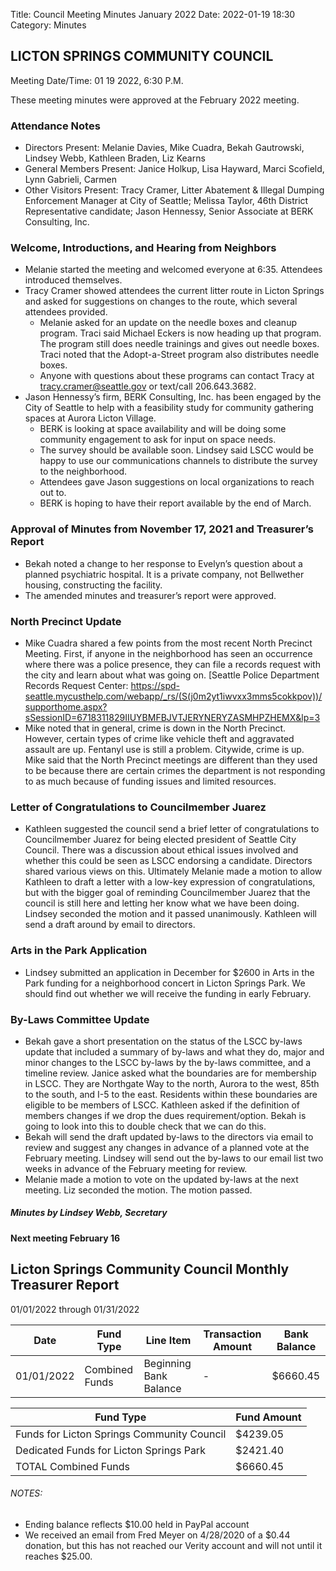 Title: Council Meeting Minutes January 2022
Date: 2022-01-19 18:30
Category: Minutes

## LICTON SPRINGS COMMUNITY COUNCIL

Meeting Date/Time: 01 19 2022, 6:30 P.M.

These meeting minutes were approved at the February 2022 meeting.

### Attendance Notes

- Directors Present: Melanie Davies, Mike Cuadra, Bekah Gautrowski, Lindsey Webb, Kathleen Braden, Liz Kearns
- General Members Present: Janice Holkup, Lisa Hayward, Marci Scofield, Lynn Gabrieli, Carmen
- Other Visitors Present: Tracy Cramer, Litter Abatement & Illegal Dumping Enforcement Manager at City of Seattle; Melissa Taylor, 46th District Representative candidate; Jason Hennessy, Senior Associate at BERK Consulting, Inc.

### Welcome, Introductions, and Hearing from Neighbors

- Melanie started the meeting and welcomed everyone at 6:35. Attendees introduced themselves.
- Tracy Cramer showed attendees the current litter route in Licton Springs and asked for suggestions on changes to the route, which several attendees provided. 
    - Melanie asked for an update on the needle boxes and cleanup program. Traci said Michael Eckers is now heading up that program. The program still does needle trainings and gives out needle boxes. Traci noted that the Adopt-a-Street program also distributes needle boxes. 
    - Anyone with questions about these programs can contact Tracy at tracy.cramer@seattle.gov or text/call 206.643.3682.
- Jason Hennessy’s firm, BERK Consulting, Inc. has been engaged by the City of Seattle to help with a feasibility study for community gathering spaces at Aurora Licton Village. 
    - BERK is looking at space availability and will be doing some community engagement to ask for input on space needs. 
    - The survey should be available soon. Lindsey said LSCC would be happy to use our communications channels to distribute the survey to the neighborhood. 
    - Attendees gave Jason suggestions on local organizations to reach out to.
    - BERK is hoping to have their report available by the end of March.

### Approval of Minutes from November 17, 2021 and Treasurer’s Report

- Bekah noted a change to her response to Evelyn’s question about a planned psychiatric hospital. It is a private company, not Bellwether housing, constructing the facility. 
- The amended minutes and treasurer’s report were approved.

### North Precinct Update

- Mike Cuadra shared a few points from the most recent North Precinct Meeting. First, if anyone in the neighborhood has seen an occurrence where there was a police presence, they can file a records request with the city and learn about what was going on. [Seattle Police Department Records Request Center: https://spd-seattle.mycusthelp.com/webapp/_rs/(S(j0m2yt1iwvxx3mms5cokkpov))/supporthome.aspx?sSessionID=6718311829IIUYBMFBJVTJERYNERYZASMHPZHEMX&lp=3 
- Mike noted that in general, crime is down in the North Precinct. However, certain types of crime like vehicle theft and aggravated assault are up. Fentanyl use is still a problem. Citywide, crime is up. Mike said that the North Precinct meetings are different than they used to be because there are certain crimes the department is not responding to as much because of funding issues and limited resources. 

### Letter of Congratulations to Councilmember Juarez
- Kathleen suggested the council send a brief letter of congratulations to Councilmember Juarez for being elected president of Seattle City Council. There was a discussion about ethical issues involved and whether this could be seen as LSCC endorsing a candidate. Directors shared various views on this. Ultimately Melanie made a motion to allow Kathleen to draft a letter with a low-key expression of congratulations, but with the bigger goal of reminding Councilmember Juarez that the council is still here and letting her know what we have been doing. Lindsey seconded the motion and it passed unanimously. Kathleen will send a draft around by email to directors.

### Arts in the Park Application
- Lindsey submitted an application in December for $2600 in Arts in the Park funding for a neighborhood concert in Licton Springs Park. We should find out whether we will receive the funding in early February.

### By-Laws Committee Update
- Bekah gave a short presentation on the status of the LSCC by-laws update that included a summary of by-laws and what they do, major and minor changes to the LSCC by-laws by the by-laws committee, and a timeline review. Janice asked what the boundaries are for membership in LSCC. They are Northgate Way to the north, Aurora to the west, 85th to the south, and I-5 to the east. Residents within these boundaries are eligible to be members of LSCC. Kathleen asked if the definition of members changes if we drop the dues requirement/option. Bekah is going to look into this to double check that we can do this.
- Bekah will send the draft updated by-laws to the directors via email to review and suggest any changes in advance of a planned vote at the February meeting. Lindsey will send out the by-laws to our email list two weeks in advance of the February meeting for review. 
- Melanie made a motion to vote on the updated by-laws at the next meeting. Liz seconded the motion. The motion passed.

##### Minutes by Lindsey Webb, Secretary
#### Next meeting February 16

## Licton Springs Community Council Monthly Treasurer Report 

01/01/2022 through 01/31/2022

Date | Fund Type | Line Item | Transaction Amount | Bank Balance  
------------ | ------------ | ------------- | ------------- | -------------
01/01/2022  | Combined Funds | Beginning Bank Balance  | -  | $6660.45

Fund Type | Fund Amount
------------ | -------------
Funds for Licton Springs Community Council | $4239.05
Dedicated Funds for Licton Springs Park | $2421.40
TOTAL Combined Funds | $6660.45

###### NOTES:  

- Ending balance reflects $10.00 held in PayPal account
- We received an email from Fred Meyer on 4/28/2020 of a $0.44 donation, but this has not reached our Verity account and will not until it reaches $25.00.
